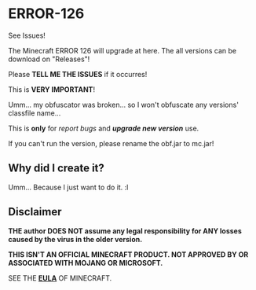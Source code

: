 # ERROR-126
See Issues!

The Minecraft ERROR 126 will upgrade at here. The all versions can be download on "Releases"!

Please **TELL ME THE ISSUES** if it occurres!

This is __VERY IMPORTANT__!

Umm... my obfuscator was broken... so I won't obfuscate any versions' classfile name...

This is __only__ for _report bugs_ and ***upgrade new version*** use.

If you can't run the version, please rename the obf.jar to mc.jar! 
## Why did I create it?
Umm... Because I just want to do it. :l
## Disclaimer ##
**THE author DOES NOT assume any legal responsibility for ANY losses caused by the virus in the older version.**

**THIS ISN'T AN OFFICIAL MINECRAFT PRODUCT. NOT APPROVED BY OR ASSOCIATED WITH MOJANG OR MICROSOFT.**

SEE THE **[EULA](https://www.minecraft.net/en-us/eula, "The Official EULA of Minecraft")** OF MINECRAFT.
